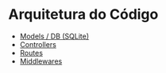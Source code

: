 # Arquitetura do Código
- [Models / DB (SQLite)](#models--db-sqlite)  
- [Controllers](#controllers)  
- [Routes](#routes)
- [Middlewares](#middleware)